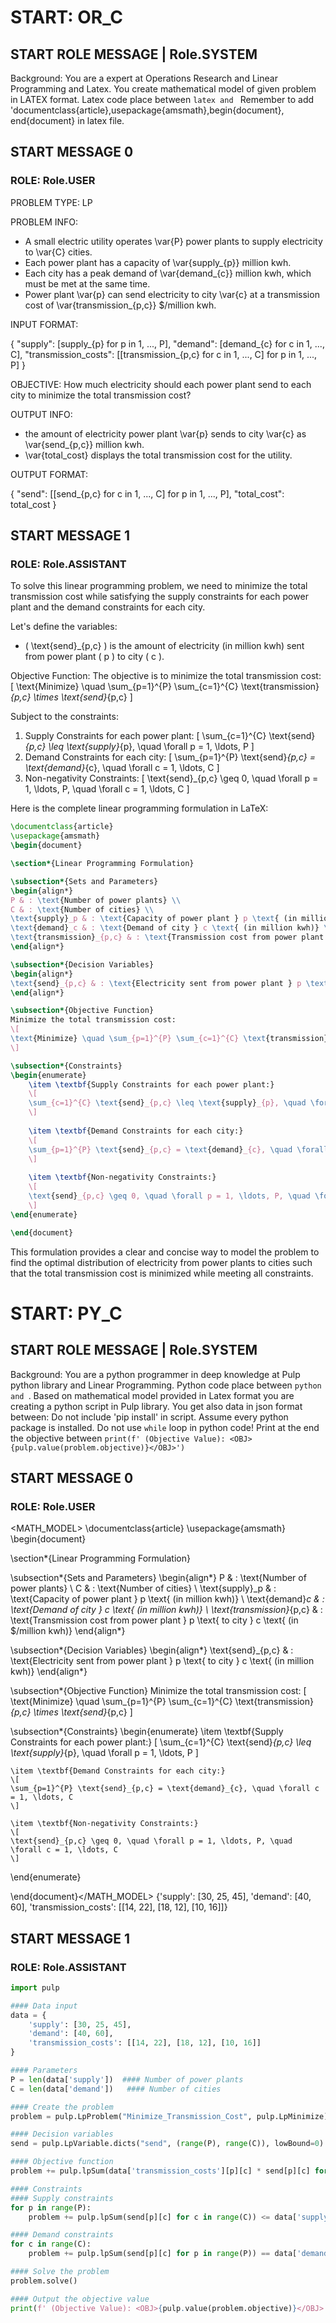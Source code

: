 # START: OR_C 
## START ROLE MESSAGE | Role.SYSTEM 
Background: You are a expert at Operations Research and Linear Programming and Latex. You create mathematical model of given problem in LATEX format. Latex code place between ```latex and ``` Remember to add 'documentclass{article},usepackage{amsmath},begin{document}, end{document} in latex file. 
## START MESSAGE 0 
### ROLE: Role.USER
<DESCRIPTION>
PROBLEM TYPE: LP

PROBLEM INFO:

- A small electric utility operates \var{P} power plants to supply electricity to \var{C} cities.
- Each power plant has a capacity of \var{supply_{p}} million kwh.
- Each city has a peak demand of \var{demand_{c}} million kwh, which must be met at the same time.
- Power plant \var{p} can send electricity to city \var{c} at a transmission cost of \var{transmission_{p,c}} $/million kwh.

INPUT FORMAT: 

{
    "supply": [supply_{p} for p in 1, ..., P],
    "demand": [demand_{c} for c in 1, ..., C],
    "transmission_costs": [[transmission_{p,c} for c in 1, ..., C] for p in 1, ..., P]
}

OBJECTIVE: How much electricity should each power plant send to each city to minimize the total transmission cost?

OUTPUT INFO:

- the amount of electricity power plant \var{p} sends to city \var{c} as \var{send_{p,c}} million kwh.
- \var{total_cost} displays the total transmission cost for the utility.

OUTPUT FORMAT:

{
    "send": [[send_{p,c} for c in 1, ..., C] for p in 1, ..., P],
    "total_cost": total_cost
}

</DESCRIPTION>


## START MESSAGE 1 
### ROLE: Role.ASSISTANT
To solve this linear programming problem, we need to minimize the total transmission cost while satisfying the supply constraints for each power plant and the demand constraints for each city.

Let's define the variables:
- \( \text{send}_{p,c} \) is the amount of electricity (in million kwh) sent from power plant \( p \) to city \( c \).

Objective Function:
The objective is to minimize the total transmission cost:
\[
\text{Minimize} \quad \sum_{p=1}^{P} \sum_{c=1}^{C} \text{transmission}_{p,c} \times \text{send}_{p,c}
\]

Subject to the constraints:
1. Supply Constraints for each power plant:
   \[
   \sum_{c=1}^{C} \text{send}_{p,c} \leq \text{supply}_{p}, \quad \forall p = 1, \ldots, P
   \]
2. Demand Constraints for each city:
   \[
   \sum_{p=1}^{P} \text{send}_{p,c} = \text{demand}_{c}, \quad \forall c = 1, \ldots, C
   \]
3. Non-negativity Constraints:
   \[
   \text{send}_{p,c} \geq 0, \quad \forall p = 1, \ldots, P, \quad \forall c = 1, \ldots, C
   \]

Here is the complete linear programming formulation in LaTeX:

```latex
\documentclass{article}
\usepackage{amsmath}
\begin{document}

\section*{Linear Programming Formulation}

\subsection*{Sets and Parameters}
\begin{align*}
P & : \text{Number of power plants} \\
C & : \text{Number of cities} \\
\text{supply}_p & : \text{Capacity of power plant } p \text{ (in million kwh)} \\
\text{demand}_c & : \text{Demand of city } c \text{ (in million kwh)} \\
\text{transmission}_{p,c} & : \text{Transmission cost from power plant } p \text{ to city } c \text{ (in \$/million kwh)}
\end{align*}

\subsection*{Decision Variables}
\begin{align*}
\text{send}_{p,c} & : \text{Electricity sent from power plant } p \text{ to city } c \text{ (in million kwh)}
\end{align*}

\subsection*{Objective Function}
Minimize the total transmission cost:
\[
\text{Minimize} \quad \sum_{p=1}^{P} \sum_{c=1}^{C} \text{transmission}_{p,c} \times \text{send}_{p,c}
\]

\subsection*{Constraints}
\begin{enumerate}
    \item \textbf{Supply Constraints for each power plant:}
    \[
    \sum_{c=1}^{C} \text{send}_{p,c} \leq \text{supply}_{p}, \quad \forall p = 1, \ldots, P
    \]
    
    \item \textbf{Demand Constraints for each city:}
    \[
    \sum_{p=1}^{P} \text{send}_{p,c} = \text{demand}_{c}, \quad \forall c = 1, \ldots, C
    \]
    
    \item \textbf{Non-negativity Constraints:}
    \[
    \text{send}_{p,c} \geq 0, \quad \forall p = 1, \ldots, P, \quad \forall c = 1, \ldots, C
    \]
\end{enumerate}

\end{document}
```

This formulation provides a clear and concise way to model the problem to find the optimal distribution of electricity from power plants to cities such that the total transmission cost is minimized while meeting all constraints.

# START: PY_C 
## START ROLE MESSAGE | Role.SYSTEM 
Background: You are a python programmer in deep knowledge at Pulp python library and Linear Programming. Python code place between ```python and ```. Based on mathematical model provided in Latex format you are creating a python script in Pulp library. You get also data in json format between: <DATA></DATA> Do not include 'pip install' in script. Assume every python package is installed. Do not use `while` loop in python code! Print at the end the objective between <OBJ></OBJ> `print(f' (Objective Value): <OBJ>{pulp.value(problem.objective)}</OBJ>')` 
## START MESSAGE 0 
### ROLE: Role.USER
<MATH_MODEL>
\documentclass{article}
\usepackage{amsmath}
\begin{document}

\section*{Linear Programming Formulation}

\subsection*{Sets and Parameters}
\begin{align*}
P & : \text{Number of power plants} \\
C & : \text{Number of cities} \\
\text{supply}_p & : \text{Capacity of power plant } p \text{ (in million kwh)} \\
\text{demand}_c & : \text{Demand of city } c \text{ (in million kwh)} \\
\text{transmission}_{p,c} & : \text{Transmission cost from power plant } p \text{ to city } c \text{ (in \$/million kwh)}
\end{align*}

\subsection*{Decision Variables}
\begin{align*}
\text{send}_{p,c} & : \text{Electricity sent from power plant } p \text{ to city } c \text{ (in million kwh)}
\end{align*}

\subsection*{Objective Function}
Minimize the total transmission cost:
\[
\text{Minimize} \quad \sum_{p=1}^{P} \sum_{c=1}^{C} \text{transmission}_{p,c} \times \text{send}_{p,c}
\]

\subsection*{Constraints}
\begin{enumerate}
    \item \textbf{Supply Constraints for each power plant:}
    \[
    \sum_{c=1}^{C} \text{send}_{p,c} \leq \text{supply}_{p}, \quad \forall p = 1, \ldots, P
    \]
    
    \item \textbf{Demand Constraints for each city:}
    \[
    \sum_{p=1}^{P} \text{send}_{p,c} = \text{demand}_{c}, \quad \forall c = 1, \ldots, C
    \]
    
    \item \textbf{Non-negativity Constraints:}
    \[
    \text{send}_{p,c} \geq 0, \quad \forall p = 1, \ldots, P, \quad \forall c = 1, \ldots, C
    \]
\end{enumerate}

\end{document}</MATH_MODEL>
<DATA>
{'supply': [30, 25, 45], 'demand': [40, 60], 'transmission_costs': [[14, 22], [18, 12], [10, 16]]}</DATA>


## START MESSAGE 1 
### ROLE: Role.ASSISTANT
```python
import pulp

#### Data input
data = {
    'supply': [30, 25, 45],
    'demand': [40, 60],
    'transmission_costs': [[14, 22], [18, 12], [10, 16]]
}

#### Parameters
P = len(data['supply'])  #### Number of power plants
C = len(data['demand'])   #### Number of cities

#### Create the problem
problem = pulp.LpProblem("Minimize_Transmission_Cost", pulp.LpMinimize)

#### Decision variables
send = pulp.LpVariable.dicts("send", (range(P), range(C)), lowBound=0)

#### Objective function
problem += pulp.lpSum(data['transmission_costs'][p][c] * send[p][c] for p in range(P) for c in range(C))

#### Constraints 
#### Supply constraints
for p in range(P):
    problem += pulp.lpSum(send[p][c] for c in range(C)) <= data['supply'][p]

#### Demand constraints
for c in range(C):
    problem += pulp.lpSum(send[p][c] for p in range(P)) == data['demand'][c]

#### Solve the problem
problem.solve()

#### Output the objective value
print(f' (Objective Value): <OBJ>{pulp.value(problem.objective)}</OBJ>')
```

